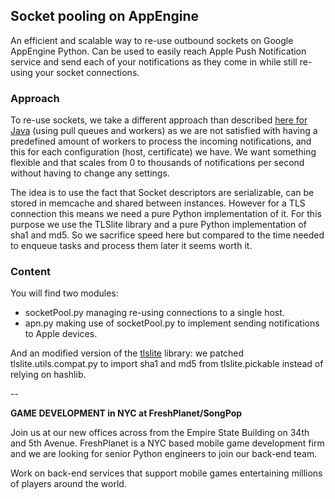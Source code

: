 ## Socket pooling on AppEngine ##

An efficient and scalable way to re-use outbound sockets on Google AppEngine Python.
Can be used to easily reach Apple Push Notification service and send each of your notifications as they come in while still re-using your socket connections.

### Approach ###
To re-use sockets, we take a different approach than described [here for Java](http://googlecloudplatform.blogspot.fr/2013/07/google-app-engine-takes-pain-out-of-sending-ios-push-notifications.html) (using pull queues and workers)
as we are not satisfied with having a predefined amount of workers to process the incoming notifications, and this for each configuration (host, certificate) we have.
We want something flexible and that scales from 0 to thousands of notifications per second without having to change any settings.

The idea is to use the fact that Socket descriptors are serializable, can be stored in memcache and shared between instances.
However for a TLS connection this means we need a pure Python implementation of it. For this purpose we use the TLSlite library and a pure Python implementation of sha1 and md5.
So we sacrifice speed here but compared to the time needed to enqueue tasks and process them later it seems worth it.


### Content ###
You will find two modules:

- socketPool.py managing re-using connections to a single host.
- apn.py making use of socketPool.py to implement sending notifications to Apple devices.

And an modified version of the [tlslite](https://github.com/trevp/tlslite) library:
we patched tlslite.utils.compat.py to import sha1 and md5 from tlslite.pickable instead of relying on hashlib.

--

**GAME DEVELOPMENT in NYC at FreshPlanet/SongPop**

Join us at our new offices across from the Empire State Building on 34th and 5th Avenue.
FreshPlanet is a NYC based mobile game development firm and we are looking for senior Python engineers to join our back-end team.

Work on back-end services that support mobile games entertaining millions of players around the world.
